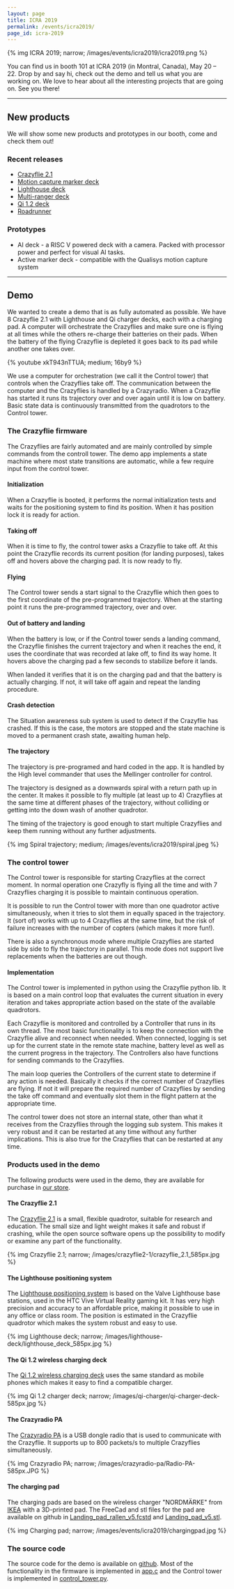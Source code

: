 ```yaml
---
layout: page
title: ICRA 2019
permalink: /events/icra2019/
page_id: icra-2019
---
```

{% img ICRA 2019; narrow; /images/events/icra2019/icra2019.png %}

You can find us in booth 101 at ICRA 2019 (in Montral, Canada), May 20 – 22. 
Drop by and say hi, check out the demo and tell us what you are working on. 
We love to hear about all the interesting projects that are going on. See you there!

-----

## New products

We will show some new products and prototypes in our booth, come and check them
out! 

### Recent releases

* [Crazyflie 2.1](//store.bitcraze.io/collections/kits/products/crazyflie-2-1)
* [Motion capture marker deck](https://store.bitcraze.io/collections/decks/products/motion-capture-marker-deck)
* [Lighthouse deck](https://store.bitcraze.io/collections/decks/products/lighthouse-positioning-deck)
* [Multi-ranger deck](https://store.bitcraze.io/collections/decks/products/multi-ranger-deck)
* [Qi 1.2 deck](https://store.bitcraze.io/collections/decks/products/qi-1-2-wireless-charging-deck)
* [Roadrunner](https://store.bitcraze.io/collections/positioning/products/roadrunner)

### Prototypes

* AI deck - a RISC V powered deck with a camera. Packed with processor power and perfect for visual AI tasks. 
* Active marker deck - compatible with the Qualisys motion capture system

-----

## Demo

We wanted to create a demo that is as fully automated as possible. We have 8
Crazyflie 2.1 with Lighthouse and Qi charger decks, each with a charging pad. 
A computer will orchestrate the Crazyflies and make sure one is flying at all 
times while the others re-charge their batteries on their pads. 
When the battery of the flying Crazyflie is depleted it goes back to its pad 
while another one takes over.

{% youtube xkT943nTTUA; medium; 16by9 %}

We use a computer for orchestration (we call it the Control tower) that controls
when the Crazyflies take off. The communication between the computer and the
Crazyflies is handled by a Crazyradio. When a Crazyflie has started it runs its 
trajectory over and over again until it is low on battery. Basic state data is 
continuously transmitted from the quadrotors to the Control tower.   
  
### The Crazyflie firmware

The Crazyflies are fairly automated and are mainly controlled by simple commands 
from the controll tower. The demo app implements a state machine where most state
transitions are automatic, while a few require input from the control tower.

#### Initialization

When a Crazyflie is booted, it performs the normal initialization tests and 
waits for the positioning system to find its position. When it has position
lock it is ready for action.

#### Taking off

When it is time to fly, the control tower asks a Crazyflie to take off. At this
point the Crazyflie records its current position (for landing purposes), takes 
off and hovers above the charging pad. It is now ready to fly.

#### Flying

The Control tower sends a start signal to the Crazyflie which then goes to the 
first coordinate of the pre-programmed trajectory. When at the starting point
it runs the pre-programmed trajectory, over and over.  

#### Out of battery and landing

When the battery is low, or if the Control tower sends a landing command, the 
Crazyflie finishes the current trajectory and when it reaches the end, it uses
the coordinate that was recorded at lake off, to find its way home. It hovers 
above the charging pad a few seconds to stabilize before it lands.

When landed it verifies that it is on the charging pad and that the battery is 
actually charging. If not, it will take off again and repeat the landing procedure.   

#### Crash detection

The Situation awareness sub system is used to detect if the Crazyflie has crashed.
If this is the case, the motors are stopped and the state machine is moved to
a permanent crash state, awaiting human help.  

#### The trajectory

The trajectory is pre-programed and hard coded in the app. It is handled by 
the High level commander that uses the Mellinger controller for control.

The trajectory is designed as a downwards spiral with a return path up in the
center. It makes it possible to fly multiple (at least up to 4) Crazyflies at
the same time at different phases of the trajectory, without colliding or getting
into the down wash of another quadrotor.

The timing of the trajectory is good enough to start multiple Crazyflies and 
keep them running without any further adjustments. 

{% img Spiral trajectory; medium; /images/events/icra2019/spiral.jpeg %}

### The control tower

The Control tower is responsible for starting Crazyflies at the correct moment.
In normal operation one Crazyfly is flying all the time and with 7 Crazyflies 
charging it is possible to maintain continuous operation.

It is possible to run the Control tower with more than one quadrotor active 
simultaneously, when it tries to slot them in equally spaced in the trajectory. 
It (sort of) works with up to 4 Crazyflies at the same time, but the risk of 
failure increases with the number of copters (which makes it more fun!).   

There is also a synchronous mode where multiple Crazyflies are started side by
side to fly the trajectory in parallel. This mode does not support live replacements 
when the batteries are out though.

#### Implementation

The Control tower is implemented in python using the Crazyflie python lib. 
It is based on a main control loop that evaluates the current situation in every
iteration and takes appropriate action based on the state of the available 
quadrotors. 

Each Crazyflie is monitored and controlled by a Controller that runs in its own
thread. The most basic functionality is to keep the connection with the Crazyflie
alive and reconnect when needed. When connected, logging is set up for the current
state in the remote state machine, battery level as well as the current progress
in the trajectory. The Controllers also have functions for sending commands to
the Crazyflies.  

The main loop queries the Controllers of the current state to determine if any
action is needed. Basically it checks if the correct number of Crazyflies are flying.
If not it will prepare the required number of Crazyflies by sending the take off
command and eventually slot them in the flight pattern at the appropriate time.  

The control tower does not store an internal state, other than what it receives 
from the Crazyflies through the logging sub system. This makes it very robust and
it can be restarted at any time without any further implications. This is also
true for the Crazyflies that can be restarted at any time.

### Products used in the demo

The following products were used in the demo, they are available for purchase in 
[our store](https://store.bitcraze.io/).

#### The Crazyflie 2.1

The [Crazyflie 2.1](//store.bitcraze.io/collections/kits/products/crazyflie-2-1) 
is a small, flexible quadrotor, suitable for research and education. The small
size and light weight makes it safe and robust if crashing, while the open source
software opens up the possibility to modify or examine any part of the functionality.     

{% img Crazyflie 2.1; narrow; /images/crazyflie2-1/crazyflie_2.1_585px.jpg %}

#### The Lighthouse positioning system

The [Lighthouse positioning system](https://store.bitcraze.io/collections/decks/products/lighthouse-positioning-deck) 
is based on the Valve Lighthouse base stations,
used in the HTC Vive Virtual Reality gaming kit. It has very high precision and 
accuracy to an affordable price, making it possible to use in any office or
class room. The position is estimated in the Crazyflie quadrotor which makes the system 
robust and easy to use. 

{% img Lighthouse deck; narrow; /images/lighthouse-deck/lighthouse_deck_585px.jpg %}

#### The Qi 1.2 wireless charging deck

The [Qi 1.2 wireless charging deck](https://store.bitcraze.io/collections/decks/products/qi-1-2-wireless-charging-deck) 
uses the same standard as mobile phones which
makes it easy to find a compatible charger. 

{% img Qi 1.2 charger deck; narrow; /images/qi-charger/qi-charger-deck-585px.jpg %}

#### The Crazyradio PA

The [Crazyradio PA](https://store.bitcraze.io/collections/kits/products/crazyradio-pa) 
is a USB dongle radio that is used to communicate with the Crazyflie.
It supports up to 800 packets/s to multiple Crazyflies simultaneously.

{% img Crazyradio PA; narrow; /images/crazyradio-pa/Radio-PA-585px.JPG %}

#### The charging pad

The charging pads are based on the wireless charger "NORDMÄRKE" from [IKEA](https://www.ikea.com/) 
with a 3D-printed pad. The FreeCad and stl files for the pad are available on github in 
[Landing_pad_rallen_v5.fcstd](https://github.com/bitcraze/bitcraze-mechanics/blob/master/models/Landing_pad_rallen_v5.fcstd) and
[Landing_pad_v5.stl](https://github.com/bitcraze/bitcraze-mechanics/blob/master/models/Landing_pad_v5.stl).

{% img Charging pad; narrow; /images/events/icra2019/chargingpad.jpg %}

### The source code

The source code for the demo is available on [github](https://github.com/bitcraze/crazyflie-firmware-experimental/tree/icra-2019).
Most of the functionality in the firmware is implemented in [app.c](https://github.com/bitcraze/crazyflie-firmware-experimental/blob/icra-2019/src/modules/src/app.c) and
the Control tower is implemented in [control_tower.py](https://github.com/bitcraze/crazyflie-firmware-experimental/blob/icra-2019/control_tower/control_tower.py).

